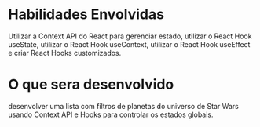 # Habilidades Envolvidas
Utilizar a Context API do React para gerenciar estado, utilizar o React Hook useState, 
utilizar o React Hook useContext, utilizar o React Hook useEffect e criar React Hooks customizados.

# O que sera desenvolvido
desenvolver uma lista com filtros de planetas do universo de Star Wars usando Context API e Hooks para controlar os estados globais.
